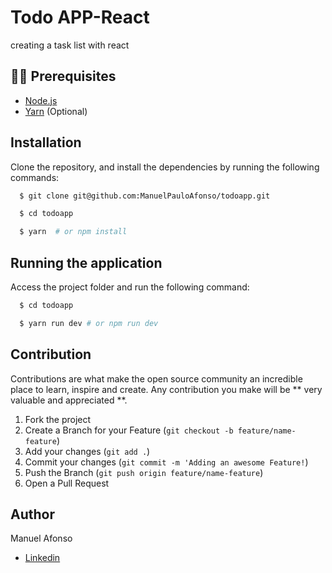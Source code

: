 # Todo APP-React

creating a task list with react

## ✋🏻 Prerequisites

- [Node.js](https://nodejs.org/en/)
- [Yarn](https://yarnpkg.com/pt-BR/docs/install) (Optional)

## Installation

Clone the repository, and install the dependencies by running the following commands:

```sh
  $ git clone git@github.com:ManuelPauloAfonso/todoapp.git
```

```sh
  $ cd todoapp
```

```sh
  $ yarn  # or npm install
```

## Running the application

Access the project folder and run the following command:

```sh
  $ cd todoapp
```

```sh
  $ yarn run dev # or npm run dev
```

## Contribution

Contributions are what make the open source community an incredible place to learn, inspire and create. Any contribution you make will be ** very valuable and appreciated **.

1. Fork the project
2. Create a Branch for your Feature (`git checkout -b feature/name-feature`)
3. Add your changes (`git add .`)
4. Commit your changes (`git commit -m 'Adding an awesome Feature!`)
5. Push the Branch (`git push origin feature/name-feature`)
6. Open a Pull Request

## Author

Manuel Afonso

- [Linkedin](https://www.linkedin.com/in/manuelpauloafonso/)
